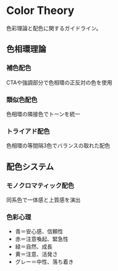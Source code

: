 # Color Theory

色彩理論と配色に関するガイドライン。

## 色相環理論

### 補色配色
CTAや強調部分で色相環の正反対の色を使用

### 類似色配色
色相環の隣接色でトーンを統一

### トライアド配色
色相環の等間隔3色でバランスの取れた配色

## 配色システム

### モノクロマティック配色
同系色で一体感と上質感を演出

### 色彩心理
- 青＝安心感、信頼性
- 赤＝注意喚起、緊急性
- 緑＝自然、成長
- 黄＝注意、活発さ
- グレー＝中性、落ち着き